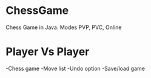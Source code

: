 # ChessGame
Chess Game in Java. Modes PVP, PVC, Online

# Player Vs Player
-Chess game 
-Move list 
-Undo option
-Save/load game